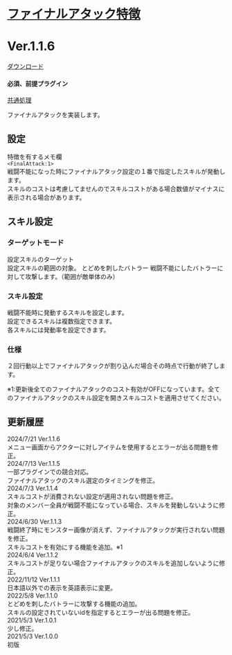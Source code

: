 # [ファイナルアタック特徴](https://raw.githubusercontent.com/nuun888/MZ/master/NUUN_FinalAttack.js)
# Ver.1.1.6
[ダウンロード](https://raw.githubusercontent.com/nuun888/MZ/master/NUUN_FinalAttack.js)
#### 必須、前提プラグイン
[共通処理](https://github.com/nuun888/MZ/blob/master/README/Base.md)  

ファイナルアタックを実装します。  

## 設定
特徴を有するメモ欄  
`<FinalAttack:1>`  
戦闘不能になった時にファイナルアタック設定の１番で指定したスキルが発動します。  
スキルのコストは考慮してませんのでスキルコストがある場合数値がマイナスに表示される場合があります。  

## スキル設定
### ターゲットモード
設定スキルのターゲット  
設定スキルの範囲の対象。
とどめを刺したバトラー
戦闘不能にしたバトラーに対して攻撃します。（範囲が敵単体のみ）

### スキル設定
戦闘不能時に発動するスキルを設定します。  
設定できるスキルは複数指定できます。  
各スキルには発動率を設定できます。  

### 仕様
２回行動以上でファイナルアタックが割り込んだ場合その時点で行動が終了します。  

※1:更新後全てのファイナルアタックのコスト有効がOFFになっています。全てのファイナルアタックのスキル設定を開きスキルコストを適用させてください。  

## 更新履歴
2024/7/21 Ver.1.1.6  
メニュー画面からアクターに対しアイテムを使用するとエラーが出る問題を修正。  
2024/7/13 Ver.1.1.5  
一部プラグインでの競合対応。  
ファイナルアタックのスキル選定のタイミングを修正。  
2024/7/3 Ver.1.1.4  
スキルコストが消費されない設定が適用されない問題を修正。  
対象のメンバー全員が戦闘不能になっている場合、スキルを発動しないように修正。  
2024/6/30 Ver.1.1.3  
戦闘終了時にモンスター画像が消えず、ファイナルアタックが実行されない問題を修正。  
スキルコストを有効にする機能を追加。※1  
2024/6/4 Ver.1.1.2  
スキルコストが足りない場合ファイナルアタックのスキルを追加しないように修正。  
2022/11/12 Ver.1.1.1  
日本語以外での表示を英語表示に変更。  
2022/5/8 Ver.1.1.0  
とどめを刺したバトラーに攻撃する機能の追加。  
スキルの設定されていないidを指定するとエラーが出る問題を修正。  
2021/5/3 Ver.1.0.1  
少し修正。  
2021/5/3 Ver.1.0.0  
 初版  
